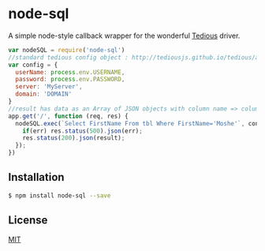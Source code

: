 # node-sql

  A simple node-style callback wrapper for the wonderful [Tedious](https://www.npmjs.com/package/tedious) driver.

```js
var nodeSQL = require('node-sql')
//standard tedious config object : http://tediousjs.github.io/tedious/api-connection.html#function_newConnection
var config = {
  userName: process.env.USERNAME,
  password: process.env.PASSWORD,
  server: 'MyServer',
  domain: 'DOMAIN'
}
//result has data as an Array of JSON objects with column name => column value
app.get('/', function (req, res) {
  nodeSQL.exec(`Select FirstName From tbl Where FirstName='Moshe'`, config, function(err, result){
    if(err) res.status(500).json(err);
    res.status(200).json(result);
  });
})
```

## Installation

```bash
$ npm install node-sql --save
```

## License

  [MIT](LICENSE)
